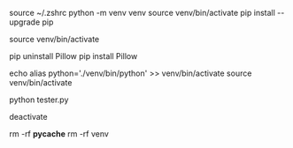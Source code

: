 source ~/.zshrc
python -m venv venv
source venv/bin/activate
pip install --upgrade pip

source venv/bin/activate

pip uninstall Pillow
pip install Pillow

echo alias python='./venv/bin/python' >> venv/bin/activate
source venv/bin/activate

python tester.py

deactivate

rm -rf __pycache__
rm -rf venv

